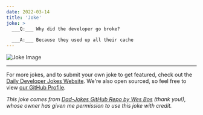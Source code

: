 ```yaml
---
date: 2022-03-14
title: 'Joke'
joke: >
  ___Q:___ Why did the developer go broke?
  
  ___A:___ Because they used up all their cache
---
```



![Joke Image](https://private.xtrp.io/projects/DailyDeveloperJokes/public_image_server/images/5e1258f50f7c0.png)

---

For more jokes, and to submit your own joke to get featured, check out the [Daily Developer Jokes Website](https://dailydeveloperjokes.github.io/). We're also open sourced, so feel free to view [our GitHub Profile](https://github.com/dailydeveloperjokes).


_This joke comes from [Dad-Jokes GitHub Repo by Wes Bos](https://github.com/wesbos/dad-jokes) (thank you!), whose owner has given me permission to use this joke with credit._

<!--
Joke text:
**Q:** Why did the developer go broke?

**A:** Because they used up all their cache
 -->



